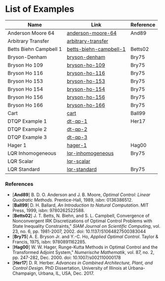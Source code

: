 # List of Examples

| Name | Link | Reference |
| ---- | ---- | ---- |
| Anderson Moore 64 | [anderson-moore-64](anderson-moore-64/) | And89 |
| Arbitrary Transfer | [arbitrary-transfer](arbitrary-transfer/) |  
| Betts Biehn Campbell 1 | [betts-biehn-campbell-1](betts-biehn-campbell-1/) | Betts02 |
| Bryson-Denham | [bryson-denham](bryson-denham/) | Bry75 |
| Bryson Ho 109 | [bryson-ho-109](bryson-ho-109/) | Bry75 |
| Bryson Ho 116 | [bryson-ho-116](bryson-ho-116/) | Bry75 |
| Bryson Ho 153 | [bryson-ho-153](bryson-ho-153/) | Bry75 |
| Bryson Ho 154 | [bryson-ho-154](bryson-ho-154/) | Bry75 |
| Bryson Ho 156 | [bryson-ho-156](bryson-ho-156/) | Bry75 |
| Bryson Ho 166 | [bryson-ho-166](bryson-ho-166/) | Bry75 |
| Cart | [cart](cart/) | Ball99 |
| DTQP Example 1 | [dt-qp-1](dt-qp-1/) | Her17 |
| DTQP Example 2 | [dt-qp-2](dt-qp-2/) |  |
| DTQP Example 3 | [dt-qp-3](dt-qp-3/) |  |
| Hager 1 | [hager-1](hager-1/) | Hag00 |
| LQR Inhomogeneous | [lqr-inhomogeneous](lqr-inhomogeneous/) | Bry75 |
| LQR Scalar | [lqr-scalar](lqr-scalar/) |  |
| LQR Standard | [lqr-standard](lqr-standard/) | Bry75 |

### References
- [**And89**] B. D. O. Anderson and J. B. Moore, *Optimal Control: Linear Quadratic Methods*. Prentice-Hall, 1989, isbn: 0136386512.
- [**Ball99**] D. H. Ballard, *An Introduction to Natural Computation*. MIT Press, 1999, isbn: 9780262522588.
- [**Betts02**] J. T. Betts, N. Biehn, and S. L. Campbell, Convergence of Nonconvergent IRK Discretizations of Optimal Control Problems with State Inequality Constraints," *SIAM Journal on Scientific Computing*, vol. 23, no. 6, pp. 1981-2007, 2002. doi: 10.1137/S1064827500383044
- [**Bry75**] A. E. Bryson Jr. and Y.-C. Ho, *Applied Optimal Control*. Taylor & Francis, 1975, isbn: 9780891162285.
- [**Hag00**] W. W. Hager, Runge-Kutta Methods in Optimal Control and the Transformed Adjoint System," *Numerische Mathematik*, vol. 87, no. 2, pp. 247-282, Dec. 2000. doi: 10.1007/s002110000178
- [**Her17**] D. R. Herber. *Advances in Combined Architecture, Plant, and Control Design.* PhD Dissertation, University of Illinois at Urbana-Champaign, Urbana, IL, USA, Dec. 2017.

<!-- Something about DTQP_template.m -->